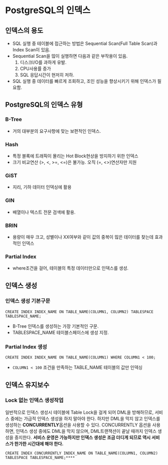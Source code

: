 # PostgreSQL의 인덱스

## 인덱스의 용도
- SQL 실행 중 테이블에 접근하는 방법은 Sequential Scan(Full Table Scan)과 Index Scan이 있음.
- Sequential Scan을 많이 실행하면 다음과 같은 부작용이 있음.
  1. 디스크I/O를 과하게 유발.
  2. CPU사용률 증가
  3. SQL 응답시간이 현저히 저하.
- SQL 실행 중 데이터를 빠르게 조회하고, 조인 성능을 향상시키기 위해 인덱스가 필요함.

## PostgreSQL의 인덱스 유형
### B-Tree
- 거의 대부분의 요구사항에 맞는 보편적인 인덱스.
### Hash
- 특정 블록에 트래픽이 몰리는 Hot Block현상을 방지하기 위한 인덱스
- 크기 비교연산 (>, <, >=, <=)은 불가능. 오직 (=, <>)연산자만 지원
### GiST
- 지리, 기하 데이터 인덱싱에 활용
### GIN
- 배열이나 텍스트 전문 검색에 활용.
### BRIN
- 용량이 매우 크고, 성별이나 XX여부와 같이 값의 중복이 많은 데이터를 찾는데 효과적인 인덱스
### Partial Index
- where조건을 걸어, 테이블의 특정 데이터만으로 인덱스를 생성.

## 인덱스 생성
### 인덱스 생성 기본구문
```
CREATE INDEX INDEX_NAME ON TABLE_NAME(COLUMN1, COLUMN2) TABLESPACE TABLESPACE_NAME;
```
- B-Tree 인덱스를 생성하는 가장 기본적인 구문.
- TABLESPACE_NAME 테이블스페이스에 생성 지정.

### Partial Index 생성
```
CREATE INDEX INDEX_NAME ON TABLE_NAME(COLUMN1) WHERE COLUMN1 < 100;
```
- `COLUMN1 < 100` 조건을 만족하는 TABLE_NAME 테이블의 값만 인덱싱


## 인덱스 유지보수
### Lock 없는 인덱스 생성작업
일반적으로 인덱스 생성시 테이블에 Table Lock을 걸게 되어 DML을 방해하므로, 서비스 중에는 가급적 인덱스 생성을 하지 말아야 한다. 하지만 DML을 막지 않고 인덱스를 생성하는 **CONCURRENTLY**옵션을 사용할 수 있다. CONCURRENTLY 옵션을 사용하면, 인덱스 생성 중에도 DML을 막지 않으며, DML트랜잭션이 끝날 때까지 인덱스 생성을 중지한다. **서비스 운영은 가능하지만 인덱스 생성은 조금 더디게 되므로 역시 서비스가 한가한 시간대에 해야 한다.**
```
CREATE INDEX CONCURRENTLY INDEX_NAME ON TABLE_NAME(COLUMN1, COLUMN2) TABLESPACE TABLESPACE_NAME;****
```
